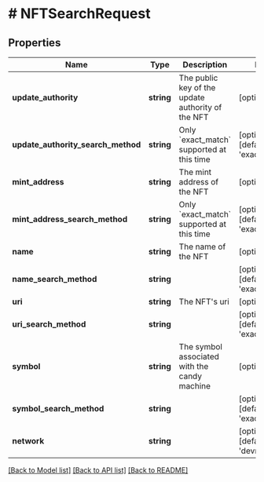 # # NFTSearchRequest

## Properties

Name | Type | Description | Notes
------------ | ------------- | ------------- | -------------
**update_authority** | **string** | The public key of the update authority of the NFT | [optional]
**update_authority_search_method** | **string** | Only &#x60;exact_match&#x60; supported at this time | [optional] [default to 'exact_match']
**mint_address** | **string** | The mint address of the NFT | [optional]
**mint_address_search_method** | **string** | Only &#x60;exact_match&#x60; supported at this time | [optional] [default to 'exact_match']
**name** | **string** | The name of the NFT | [optional]
**name_search_method** | **string** |  | [optional] [default to 'exact_match']
**uri** | **string** | The NFT&#39;s uri | [optional]
**uri_search_method** | **string** |  | [optional] [default to 'exact_match']
**symbol** | **string** | The symbol associated with the candy machine | [optional]
**symbol_search_method** | **string** |  | [optional] [default to 'exact_match']
**network** | **string** |  | [optional] [default to 'devnet']

[[Back to Model list]](../../README.md#models) [[Back to API list]](../../README.md#endpoints) [[Back to README]](../../README.md)
